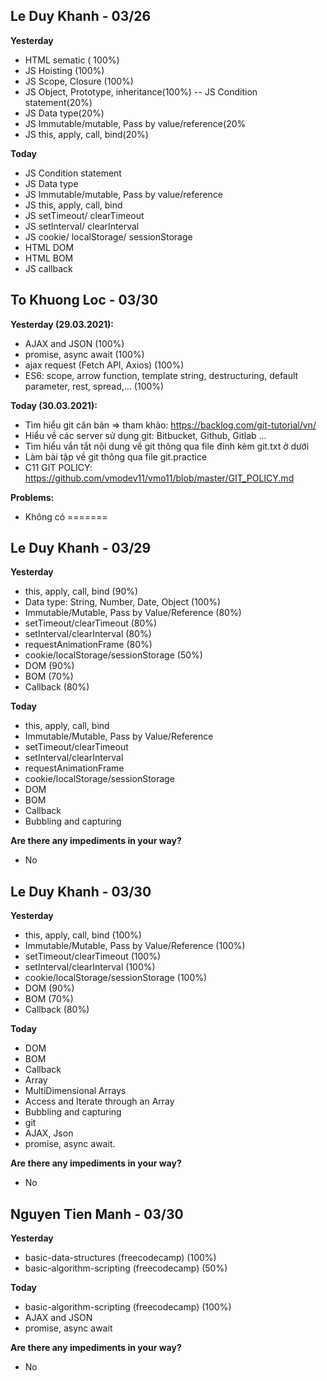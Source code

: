 ## Le Duy Khanh - 03/26

**Yesterday**

- HTML sematic ( 100%)
- JS Hoisting (100%)
- JS Scope, Closure (100%)
- JS Object, Prototype, inheritance(100%)
  -- JS Condition statement(20%)
- JS Data type(20%)
- JS Immutable/mutable, Pass by value/reference(20%
- JS this, apply, call, bind(20%)

**Today**

- JS Condition statement
- JS Data type
- JS Immutable/mutable, Pass by value/reference
- JS this, apply, call, bind
- JS setTimeout/ clearTimeout
- JS setInterval/ clearInterval
- JS cookie/ localStorage/ sessionStorage
- HTML DOM
- HTML BOM
- JS callback


## To Khuong Loc - 03/30

**Yesterday (29.03.2021):**

- AJAX and JSON (100%)
- promise, async await (100%)
- ajax request (Fetch API, Axios) (100%)
- ES6: scope, arrow function, template string, destructuring, default parameter, rest, spread,... (100%)

**Today (30.03.2021):**

- Tìm hiểu git căn bản => tham khảo: https://backlog.com/git-tutorial/vn/
- Hiểu về các server sử dụng git: Bitbucket, Github, Gitlab ...
- Tìm hiểu vắn tắt nội dung về git thông qua file đính kèm git.txt ở dưới
- Làm bài tập về git thông qua file git.practice
- C11 GIT POLICY: https://github.com/vmodev11/vmo11/blob/master/GIT_POLICY.md

**Problems:**

- Không có
=======
## Le Duy Khanh - 03/29

**Yesterday**

- this, apply, call, bind (90%)
- Data type: String, Number, Date, Object (100%)
- Immutable/Mutable, Pass by Value/Reference (80%)
- setTimeout/clearTimeout (80%)
- setInterval/clearInterval (80%)
- requestAnimationFrame (80%)
- cookie/localStorage/sessionStorage (50%)
- DOM (90%)
- BOM (70%)
- Callback (80%)

**Today**

- this, apply, call, bind
- Immutable/Mutable, Pass by Value/Reference
- setTimeout/clearTimeout
- setInterval/clearInterval
- requestAnimationFrame
- cookie/localStorage/sessionStorage
- DOM
- BOM
- Callback
- Bubbling and capturing

**Are there any impediments in your way?**

- No

## Le Duy Khanh - 03/30

**Yesterday**

- this, apply, call, bind (100%)
- Immutable/Mutable, Pass by Value/Reference (100%)
- setTimeout/clearTimeout (100%)
- setInterval/clearInterval (100%)
- cookie/localStorage/sessionStorage (100%)
- DOM (90%)
- BOM (70%)
- Callback (80%)

**Today**

- DOM
- BOM
- Callback
- Array
- MultiDimensional Arrays
- Access and Iterate through an Array
- Bubbling and capturing
- git
- AJAX, Json
- promise, async await.

**Are there any impediments in your way?**

- No

## Nguyen Tien Manh - 03/30

**Yesterday**
- basic-data-structures (freecodecamp) (100%)
- basic-algorithm-scripting (freecodecamp) (50%)

**Today**
- basic-algorithm-scripting (freecodecamp) (100%)
- AJAX and JSON
- promise, async await

**Are there any impediments in your way?**
- No

